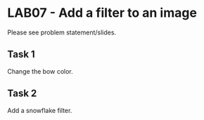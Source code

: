 # LAB07 - Add a filter to an image

Please see problem statement/slides.

## Task 1
Change the bow color.

## Task 2
Add a snowflake filter.
